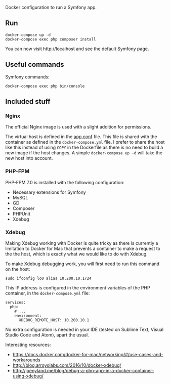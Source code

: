 Docker configuration to run a Symfony app.

## Run

    docker-compose up -d
    docker-compose exec php composer install

You can now visit http://localhost and see the default Symfony page.

## Useful commands

Symfony commands:

    docker-compose exec php bin/console


## Included stuff

### Nginx

The official Nginx image is used with a slight addition for permissions.

The virtual host is defined in the [app.conf](docker/nginx/app.conf) file. This file is shared with the container
as defined in the `docker-compose.yml` file. I prefer to share the host like this instead of using `COPY` in the Dockerfile
as there is no need to build a new image if the host changes. A simple `docker-compose up -d` will take
the new host into account.

### PHP-FPM

PHP-FPM 7.0 is installed with the following configuration:

* Necessary extensions for Symfony
* MySQL
* GD
* Composer
* PHPUnit
* Xdebug


### Xdebug

Making Xdebug working with Docker is quite tricky as there is currently a limitation to Docker for Mac
that prevents a container to make a request to the the host, which is exactly what we would like to do with Xdebug.

To make Xdebug debugging work, you will first need to run this command on the host:

    sudo ifconfig lo0 alias 10.200.10.1/24

This IP address is configured in the environment variables of the PHP container, in the `docker-compose.yml` file:

    services:
      php:
        # ...
        environment:
          XDEBUG_REMOTE_HOST: 10.200.10.1

No extra configuration is needed in your IDE (tested on Sublime Text, Visual Studio Code and Atom), apart the usual.

Interesting resources:

* https://docs.docker.com/docker-for-mac/networking/#/use-cases-and-workarounds
* http://blog.arroyolabs.com/2016/10/docker-xdebug/
* http://joenyland.me/blog/debug-a-php-app-in-a-docker-container-using-xdebug/

